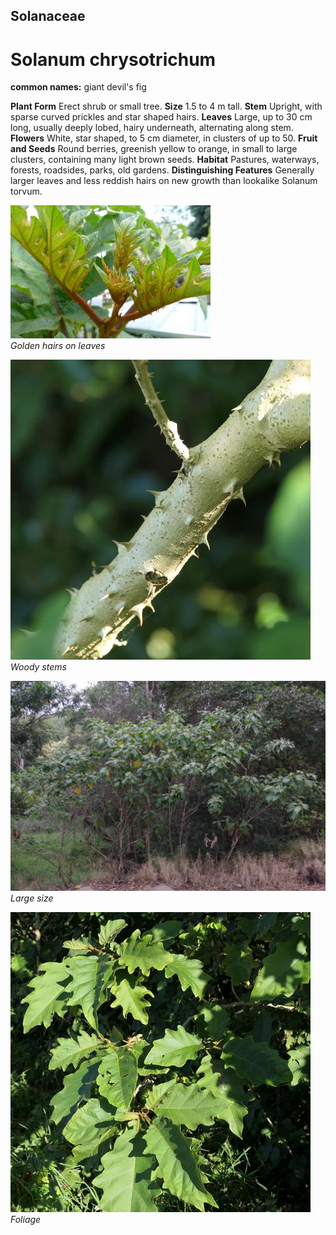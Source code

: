 ## Solanaceae
# Solanum chrysotrichum
**common names:** giant devil's fig

**Plant Form** Erect shrub or small tree. **Size** 1.5 to 4 m tall. **Stem** Upright, with sparse curved prickles and star shaped hairs. **Leaves** Large, up to 30 cm long, usually deeply lobed, hairy underneath, alternating along stem. **Flowers** White, star shaped, to 5 cm diameter, in clusters of up to 50. **Fruit and Seeds** Round berries, greenish yellow to orange, in small to large clusters, containing many light brown seeds. **Habitat** Pastures, waterways, forests, roadsides, parks, old gardens. **Distinguishing Features** Generally larger leaves and less reddish hairs on new growth than lookalike Solanum torvum.


![Golden hairs on leaves](6074_P1230496.jpg)  
 *Golden hairs on leaves* 

![Woody stems](90885_P1189746.jpg)  
 *Woody stems* 

![Large size](6848_IMGP2854.jpg)  
 *Large size* 

![Foliage](90892_P1189753.jpg)  
 *Foliage* 


